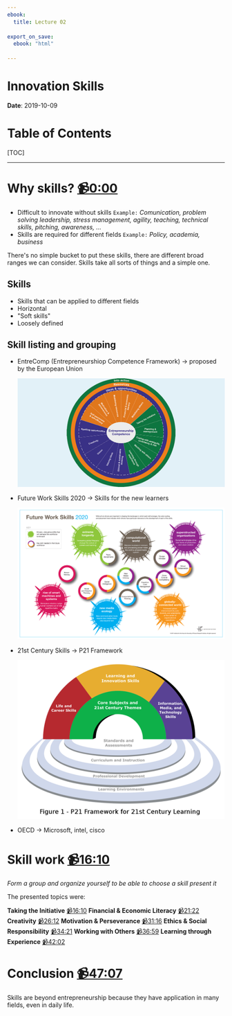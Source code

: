 ```yaml
---
ebook:
  title: Lecture 02

export_on_save:
  ebook: "html"

---
```


# Innovation Skills

**Date**: 2019-10-09

# Table of Contents

[TOC]

-----

# Why skills? [📹0:00](https://youtu.be/yCTMpxLP-38)

* Difficult to innovate without skills `Example:` _Comunication, problem solving leadership, stress management, agility, teaching, technical skills, pitching, awareness, …_
* Skills are required for different fields `Example:` _Policy, academia, business_

There's no simple bucket to put these skills, there are different broad ranges we can consider. Skills take all sorts of things and a simple one.

## Skills

- Skills that can be applied to different fields
- Horizontal
- "Soft skills"
- Loosely defined

## Skill listing and grouping
- EntreComp (Entrepreneurshiop Competence Framework) → proposed by the European Union

  ![EntreComp](resources/02_entrecomp.jpeg)

- Future Work Skills 2020 → Skills for the new learners

  ![Future Work Skills 2020](resources/02_futureworkskills.gif)

- 21st Century Skills → P21 Framework

  ![P21 Framework](resources/02_p21framwork.png)

- OECD → Microsoft, intel, cisco

# Skill work [📹16:10](https://youtu.be/yCTMpxLP-38?t=969)
_Form a group and organize yourself to be able to choose a skill present it_

The presented topics were:

**Taking the Initiative** [📹16:10](https://youtu.be/yCTMpxLP-38?t=969)
**Financial & Economic Literacy** [📹21:22](https://youtu.be/yCTMpxLP-38?t=1282)
**Creativity** [📹26:12](https://youtu.be/yCTMpxLP-38?t=1572)
**Motivation & Perseverance** [📹31:16](https://youtu.be/yCTMpxLP-38?t=1876)
**Ethics & Social Responsibility** [📹34:21](https://youtu.be/yCTMpxLP-38?t=2061)
**Working with Others** [📹36:59](https://youtu.be/yCTMpxLP-38?t=2061)
**Learning through Experience** [📹42:02](https://youtu.be/yCTMpxLP-38?t=2522)

# Conclusion [📹47:07](https://youtu.be/yCTMpxLP-38?t=2827)
Skills are beyond entrepreneurship because they have application in many fields, even in daily life.
